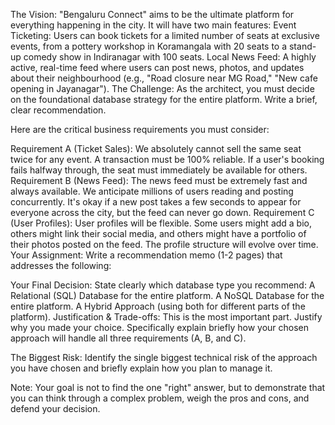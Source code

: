 The Vision: "Bengaluru Connect" aims to be the ultimate platform for everything happening in the city. It will have two main features:
Event Ticketing: Users can book tickets for a limited number of seats at exclusive events, from a pottery workshop in Koramangala with 20 seats to a stand-up comedy show in Indiranagar with 100 seats.
Local News Feed: A highly active, real-time feed where users can post news, photos, and updates about their neighbourhood (e.g., "Road closure near MG Road," "New cafe opening in Jayanagar").
The Challenge:
As the architect, you must decide on the foundational database strategy for the entire platform. Write a brief, clear recommendation.

Here are the critical business requirements you must consider:

Requirement A (Ticket Sales): We absolutely cannot sell the same seat twice for any event. A transaction must be 100% reliable. If a user's booking fails halfway through, the seat must immediately be available for others.
Requirement B (News Feed): The news feed must be extremely fast and always available. We anticipate millions of users reading and posting concurrently. It's okay if a new post takes a few seconds to appear for everyone across the city, but the feed can never go down.
Requirement C (User Profiles): User profiles will be flexible. Some users might add a bio, others might link their social media, and others might have a portfolio of their photos posted on the feed. The profile structure will evolve over time.
Your Assignment: Write a recommendation memo (1-2 pages) that addresses the following:

Your Final Decision: State clearly which database type you recommend:
A Relational (SQL) Database for the entire platform.
A NoSQL Database for the entire platform.
A Hybrid Approach (using both for different parts of the platform).
Justification & Trade-offs: This is the most important part. Justify why you made your choice. Specifically explain briefly how your chosen approach will handle all three requirements (A, B, and C).

The Biggest Risk: Identify the single biggest technical risk of the approach you have chosen and briefly explain how you plan to manage it.

Note:
Your goal is not to find the one "right" answer, but to demonstrate that you can think through a complex problem, weigh the pros and cons, and defend your decision.
